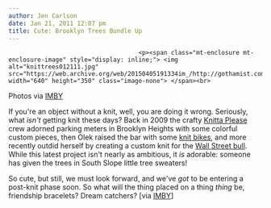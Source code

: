```yaml
---
author: Jen Carlson
date: Jan 21, 2011 12:07 pm
title: Cute: Brooklyn Trees Bundle Up
---
```


	
										<p><span class="mt-enclosure mt-enclosure-image" style="display: inline;"> <img alt="knittrees012111.jpg" src="https://web.archive.org/web/20150405191334im_/http://gothamist.com/attachments/arts_jen/knittrees012111.jpg" width="640" height="350" class="image-none"> </span><br>
<span class="photo_caption">Photos via <a href="https://web.archive.org/web/20150405191334/http://imby.blogspot.com/2011/01/tree-sweater-weather.html">IMBY</a></span></p>

<p>If you&apos;re an object without a knit, well, you are doing it wrong. Seriously, what <em>isn&apos;t</em> getting knit these days? Back in 2009 the crafty <a href="https://web.archive.org/web/20150405191334/http://gothamist.com/2009/05/14/knitta_please_hits_montague_street.php">Knitta Please</a> crew adorned parking meters in Brooklyn Heights with some colorful custom pieces, then Olek raised the bar with some <a href="https://web.archive.org/web/20150405191334/http://gothamist.com/2010/07/10/knitta.php">knit bikes</a>, and more recently outdid herself by creating a custom knit for the <a href="https://web.archive.org/web/20150405191334/http://gothamist.com/2010/12/27/spotted_wall_street_bull_warms_up_w.php">Wall Street bull</a>. While this latest project isn&apos;t nearly as ambitious, it <em>is</em> adorable: someone has given the trees in South Slope little tree sweaters! </p>

<p>So cute, but still, we must look forward, and we&apos;ve <em>got</em> to be entering a post-knit phase soon. So what will the thing placed on a thing <em>thing</em> be, friendship bracelets? Dream catchers? [via <a href="https://web.archive.org/web/20150405191334/http://imby.blogspot.com/2011/01/tree-sweater-weather.html">IMBY</a>]</p>					
										
									
				